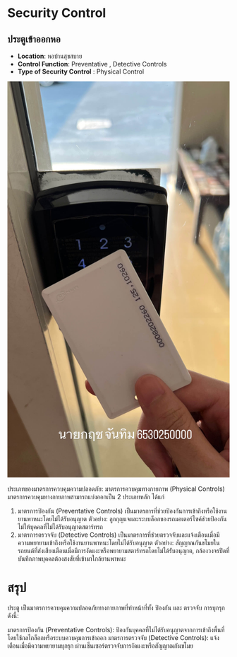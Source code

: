 # Security Control
## ประตูเข้าออกหอ

- **Location**: หอบ้านสุขสบาย
- **Control Function**: Preventative , Detective Controls
- **Type of Security Control** : Physical Control

![Picture](pic/7CCD73DE-6C29-4753-820E-0EA9AD2E3E6C.jpg)

ประเภทของมาตรการควบคุมความปลอดภัย: มาตรการควบคุมทางกายภาพ (Physical Controls)
มาตรการควบคุมทางกายภาพสามารถแบ่งออกเป็น 2 ประเภทหลัก ได้แก่

1. มาตรการป้องกัน (Preventative Controls)
เป็นมาตรการที่ช่วยป้องกันการเข้าถึงหรือใช้งานยานพาหนะโดยไม่ได้รับอนุญาต
ตัวอย่าง: ลูกกุญแจและระบบล็อกของรถมอเตอร์ไซค์ช่วยป้องกันไม่ให้บุคคลที่ไม่ได้รับอนุญาตสตาร์ทรถ
2. มาตรการตรวจจับ (Detective Controls)
เป็นมาตรการที่ช่วยตรวจจับและแจ้งเตือนเมื่อมีความพยายามเข้าถึงหรือใช้งานยานพาหนะโดยไม่ได้รับอนุญาต
ตัวอย่าง: สัญญาณกันขโมยในรถยนต์ที่ส่งเสียงเตือนเมื่อมีการงัดแงะหรือพยายามสตาร์ทรถโดยไม่ได้รับอนุญาต, กล้องวงจรปิดที่บันทึกภาพบุคคลต้องสงสัยที่เข้ามาใกล้ยานพาหนะ

# สรุป
ประตู เป็นมาตรการควบคุมความปลอดภัยทางกายภาพที่ทำหน้าที่ทั้ง ป้องกัน และ ตรวจจับ การบุกรุก ดังนี้:

มาตรการป้องกัน (Preventative Controls): ป้องกันบุคคลที่ไม่ได้รับอนุญาตจากการเข้าถึงพื้นที่ โดยใช้กลไกล็อกหรือระบบควบคุมการเข้าออก
มาตรการตรวจจับ (Detective Controls): แจ้งเตือนเมื่อมีความพยายามบุกรุก ผ่านเซ็นเซอร์ตรวจจับการงัดแงะหรือสัญญาณกันขโมย

